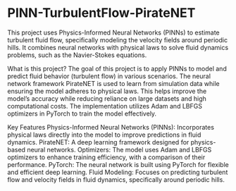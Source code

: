 # PINN-TurbulentFlow-PirateNET

This project uses Physics-Informed Neural Networks (PINNs) to estimate turbulent fluid flow, specifically modeling the velocity fields around periodic hills. It combines neural networks with physical laws to solve fluid dynamics problems, such as the Navier-Stokes equations.

What is this project?
The goal of this project is to apply PINNs to model and predict fluid behavior (turbulent flow) in various scenarios. The neural network framework PirateNET is used to learn from simulation data while ensuring the model adheres to physical laws. This helps improve the model’s accuracy while reducing reliance on large datasets and high computational costs. The implementation utilizes Adam and LBFGS optimizers in PyTorch to train the model effectively.

Key Features
Physics-Informed Neural Networks (PINNs): Incorporates physical laws directly into the model to improve predictions in fluid dynamics.
PirateNET: A deep learning framework designed for physics-based neural networks.
Optimizers: The model uses Adam and LBFGS optimizers to enhance training efficiency, with a comparison of their performance.
PyTorch: The neural network is built using PyTorch for flexible and efficient deep learning.
Fluid Modeling: Focuses on predicting turbulent flow and velocity fields in fluid dynamics, specifically around periodic hills.
